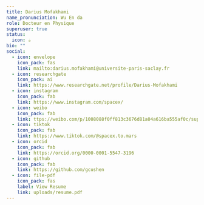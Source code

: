 ```yaml
---
title: Darius Mofakhami
name_pronunciation: Wu En da
role: Docteur en Physique
superuser: true
status:
  icon: ☕️
bio: ""
social:
  - icon: envelope
    icon_pack: fas
    link: mailto:darius.mofakhami@universite-paris-saclay.fr
  - icon: researchgate
    icon_pack: ai
    link: https://www.researchgate.net/profile/Darius-Mofakhami
  - icon: instagram
    icon_pack: fab
    link: https://www.instagram.com/spacex/
  - icon: weibo
    icon_pack: fab
    link: ttps://weibo.com/p/1008088f0ff813c3676d81a04a616ba555af0c/super_index
  - icon: tiktok
    icon_pack: fab
    link: https://www.tiktok.com/@spacex.to.mars
  - icon: orcid
    icon_pack: fab
    link: https://orcid.org/0000-0001-5547-3196
  - icon: github
    icon_pack: fab
    link: https://github.com/gcushen
  - icon: file-pdf
    icon_pack: fas
    label: View Resume
    link: uploads/resume.pdf
---
```

